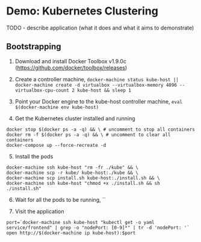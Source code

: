 Demo: Kubernetes Clustering
===
TODO - describe application (what it does and what it aims to demonstrate)

Bootstrapping
---
1. Download and install Docker Toolbox v1.9.0c (https://github.com/docker/toolbox/releases)

2. Create a controller machine, `docker-machine status kube-host || docker-machine create -d virtualbox --virtualbox-memory 4096 --virtualbox-cpu-count 2 kube-host && sleep 1`

3. Point your Docker engine to the kube-host controller machine, `eval $(docker-machine env kube-host)`

4. Get the Kubernetes cluster installed and running
```
docker stop $(docker ps -a -q) && \ # uncomment to stop all containers
docker rm -f $(docker ps -a -q) && \ # uncomment to clear all containers
docker-compose up --force-recreate -d
```
5. Install the pods
```
docker-machine ssh kube-host "rm -fr ./kube" && \
docker-machine scp -r kube/ kube-host:./kube && \
docker-machine scp install.sh kube-host:./install.sh && \
docker-machine ssh kube-host "chmod +x ./install.sh && sh ./install.sh"
```
6. Wait for all the pods to be running, ``

7. Visit the application
```
port=`docker-machine ssh kube-host "kubectl get -o yaml service/frontend" | grep -o "nodePort: [0-9]*" | tr -d 'nodePort: '`
open http://$(docker-machine ip kube-host):$port
``` 
